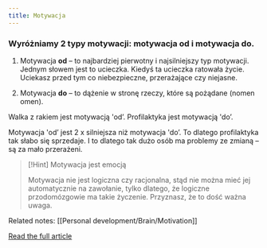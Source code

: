 ```yaml
---
title: Motywacja
---
```


### Wyróżniamy 2 typy motywacji: motywacja od i motywacja do.
1.  Motywacja **od** – to najbardziej pierwotny i najsilniejszy typ motywacji. Jednym słowem jest to ucieczka. Kiedyś ta ucieczka ratowała życie. Uciekasz przed tym co niebezpieczne, przerażające czy niejasne.

2. Motywacja **do** – to dążenie w stronę rzeczy, które są pożądane (nomen omen).

Walka z rakiem jest motywacją 'od’. Profilaktyka jest motywacją 'do’.

Motywacja 'od’ jest 2 x silniejsza niż motywacja 'do’. To dlatego profilaktyka tak słabo się sprzedaje. I to dlatego tak dużo osób ma problemy ze zmianą – są za mało przerażeni.

>[!Hint] Motywacja jest emocją 
>
> Motywacja nie jest logiczna czy racjonalna, stąd nie można mieć jej automatycznie na zawołanie, tylko dlatego, że logiczne przodomózgowie ma takie życzenie. Przyznasz, że to dość ważna uwaga.

Related notes: [[Personal development/Brain/Motivation]]

[Read the full article](https://zenjaskiniowca.pl/motywacja/)